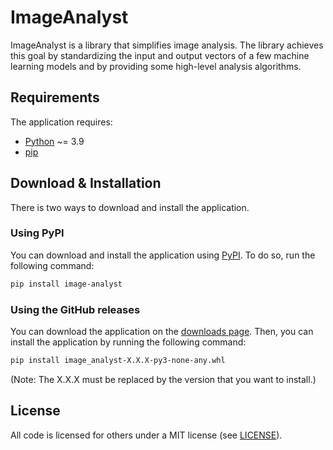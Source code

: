 # ImageAnalyst

ImageAnalyst is a library that simplifies image analysis. The library achieves this goal by standardizing the input and output
vectors of a few machine learning models and by providing some high-level analysis algorithms.

## Requirements

The application requires:

- [Python](https://www.python.org/) ~= 3.9
- [pip](https://pip.pypa.io/en/stable/)
<!--
## Extras

The application has some extras that can be installed:

- [cv2](https://github.com/BergLucas/ImageAnalystCV2)
- [hf](https://github.com/BergLucas/ImageAnalystHF)
- [tf](https://github.com/BergLucas/ImageAnalystTF)
- [onnx](https://github.com/BergLucas/ImageAnalystONNX)
!-->
## Download & Installation

There is two ways to download and install the application.

### Using PyPI

You can download and install the application using [PyPI](https://pypi.org/project/image-analyst/). To do so, run the following command:

```bash
pip install image-analyst
```

### Using the GitHub releases

You can download the application on the [downloads page](https://github.com/BergLucas/ImageAnalyst/releases). Then, you can install the application by running the following command:

```bash
pip install image_analyst-X.X.X-py3-none-any.whl
```

(Note: The X.X.X must be replaced by the version that you want to install.)
<!--
## Example

This example allows you to track objects from your webcam. It requires the `cv2` extra.

```python
from image_analyst.cv2.utils import convert_image, create_frame_generator
from image_analyst.cv2.models import YoloV3OpenCV
from image_analyst.trackers import IOUTracker
import cv2

def report_callback(filename: str, current_size: float, total_size: float):
    print("{} {:.2f}%".format(filename, current_size/total_size*100), end="\r", flush=True)

model = YoloV3OpenCV.coco(report_callback=report_callback)

tracking_function = IOUTracker(model)

with create_frame_generator(0) as frame_generator:
    for frame in frame_generator:
        converted_frame = convert_image(frame, model.supported_format, model.supported_dtype)
        instances = tracking_function(converted_frame)

        for instance in instances:
            xmin, ymin, xmax, ymax = instance.bounding_box.as_tuple()

            text = "{} {} {:.2f}".format(instance.id, instance.class_name, instance.score)
            cv2.rectangle(frame, (xmin, ymin), (xmax, ymax), (0, 255, 0), 2)
            cv2.putText(frame, text, (xmin, ymin), cv2.FONT_HERSHEY_SIMPLEX, 1, (0, 255, 0), 2)

        cv2.imshow("Tracking", frame)

        if cv2.waitKey(1) & 0xFF == ord('q'):
            break

cv2.destroyAllWindows()
```
!-->
## License

All code is licensed for others under a MIT license (see [LICENSE](https://github.com/BergLucas/ImageAnalyst/blob/main/LICENSE)).
